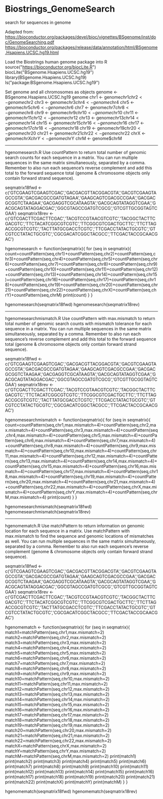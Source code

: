 # Biostrings_GenomeSearch
search for sequences in genome

Adapted from:
https://bioconductor.org/packages/devel/bioc/vignettes/BSgenome/inst/doc/GenomeSearching.pdf
https://bioconductor.org/packages/release/data/annotation/html/BSgenome.Hsapiens.UCSC.hg19.html

Load the Biostrings human genome package into R
source("https://bioconductor.org/biocLite.R")
biocLite("BSgenome.Hsapiens.UCSC.hg19")
library(BSgenome.Hsapiens.UCSC.hg19)
ls("package:BSgenome.Hsapiens.UCSC.hg19")

Set genome and all chromosomes as objects
genome <- BSgenome.Hsapiens.UCSC.hg19
genome
chr1 <- genome$chr1
chr2 <- genome$chr2
chr3 <- genome$chr3
chr4 <- genome$chr4
chr5 <- genome$chr5
chr6 <- genome$chr6
chr7 <- genome$chr7
chr8 <- genome$chr8
chr9 <- genome$chr9
chr10 <- genome$chr10
chr11 <- genome$chr11
chr12 <- genome$chr12
chr13 <- genome$chr13
chr14 <- genome$chr14
chr15 <- genome$chr15
chr16 <- genome$chr16
chr17 <- genome$chr17
chr18 <- genome$chr18
chr19 <- genome$chr19
chr20 <- genome$chr20
chr21 <- genome$chr21
chr22 <- genome$chr22
chrX <- genome$chrX
chrY <- genome$chrY
chrM <- genome$chrM

----------------------------------------------
hgenomesearch.R
Use countPattern to return total number of genomic search counts for each sequence in a matrix. You can
run multiple sequences in the same matrix simultaneously, separated by a comma. Remember to also run
each sequence’s reverse complement and add this total to the forward sequence total (genome &amp;
chromosome objects only contain forward strand sequence).

seqmatrix18fwd <- c('GTCGAAGTCGAAGTCGAC','GACGACGTTACGGACGTA','GACGTCGAAGTAGCCGTA','GACGACGCCGATGTAGAA','GAAGCAGTCGACGCCGAA','GACGACGCGGTCTAAGAA','GACGAGGTCGCATAAGTA','GACGCAGTATAGGTCGAA','GACGCAGTATAGGACGAC','GGCGTAGCCGATGTCGCG','GTCGTTGCGGTAGTCGAA')
seqmatrix18rev <- c('GTCGACTTCGACTTCGAC','TACGTCCGTAACGTCGTC','TACGGCTACTTCGACGTC','TTCTACATCGGCGTCGTC','TTCGGCGTCGACTGCTTC','TTCTTAGACCGCGTCGTC','TACTTATGCGACCTCGTC','TTCGACCTATACTGCGTC','GTCGTCCTATACTGCGTC','CGCGACATCGGCTACGCC','TTCGACTACCGCAACGAC')

hgenomesearch <- function(seqmatrix){
for (seq in seqmatrix){
count=countPattern(seq,chr1)+countPattern(seq,chr2)+countPattern(seq,chr3)+countPattern(seq,chr4)+countPattern(seq,chr5)+countPattern(seq,chr6)+countPattern(seq,chr7)+countPattern(seq,chr8)+countPattern(seq,chr9)+countPattern(seq,chr10)+countPattern(seq,chr11)+countPattern(seq,chr12)+countPattern(seq,chr13)+countPattern(seq,chr14)+countPattern(seq,chr15)+countPattern(seq,chr16)+countPattern(seq,chr17)+countPattern(seq,chr18)+countPattern(seq,chr19)+countPattern(seq,chr20)+countPattern(seq,chr21)+countPattern(seq,chr22)+countPattern(seq,chrX)+countPattern(seq,chrY)+countPattern(seq,chrM)
print(count)
}
}

hgenomesearch(seqmatrix18fwd)
hgenomesearch(seqmatrix18rev)

----------------------------------------------
hgenomesearchmismatch.R
Use countPattern with max.mismatch to return total number of genomic search counts with mismatch
tolerance for each sequence in a matrix. You can run multiple sequences in the same matrix simultaneously,
separated by a comma. Remember to also run each sequence’s reverse complement and add this total to the
forward sequence total (genome &amp; chromosome objects only contain forward strand sequence).

seqmatrix18fwd <- c('GTCGAAGTCGAAGTCGAC','GACGACGTTACGGACGTA','GACGTCGAAGTAGCCGTA','GACGACGCCGATGTAGAA','GAAGCAGTCGACGCCGAA','GACGACGCGGTCTAAGAA','GACGAGGTCGCATAAGTA','GACGCAGTATAGGTCGAA','GACGCAGTATAGGACGAC','GGCGTAGCCGATGTCGCG','GTCGTTGCGGTAGTCGAA')
seqmatrix18rev <- c('GTCGACTTCGACTTCGAC','TACGTCCGTAACGTCGTC','TACGGCTACTTCGACGTC','TTCTACATCGGCGTCGTC','TTCGGCGTCGACTGCTTC','TTCTTAGACCGCGTCGTC','TACTTATGCGACCTCGTC','TTCGACCTATACTGCGTC','GTCGTCCTATACTGCGTC','CGCGACATCGGCTACGCC','TTCGACTACCGCAACGAC')

hgenomesearchmismatch <- function(seqmatrix){
for (seq in seqmatrix){
count=countPattern(seq,chr1,max.mismatch=4)+countPattern(seq,chr2,max.mismatch=4)+countPattern(seq,chr3,max.mismatch=4)+countPattern(seq,chr4,max.mismatch=4)+countPattern(seq,chr5,max.mismatch=4)+countPattern(seq,chr6,max.mismatch=4)+countPattern(seq,chr7,max.mismatch=4)+countPattern(seq,chr8,max.mismatch=4)+countPattern(seq,chr9,max.mismatch=4)+countPattern(seq,chr10,max.mismatch=4)+countPattern(seq,chr11,max.mismatch=4)+countPattern(seq,chr12,max.mismatch=4)+countPattern(seq,chr13,max.mismatch=4)+countPattern(seq,chr14,max.mismatch=4)+countPattern(seq,chr15,max.mismatch=4)+countPattern(seq,chr16,max.mismatch=4)+countPattern(seq,chr17,max.mismatch=4)+countPattern(seq,chr18,max.mismatch=4)+countPattern(seq,chr19,max.mismatch=4)+countPattern(seq,chr20,max.mismatch=4)+countPattern(seq,chr21,max.mismatch=4)+countPattern(seq,chr22,max.mismatch=4)+countPattern(seq,chrX,max.mismatch=4)+countPattern(seq,chrY,max.mismatch=4)+countPattern(seq,chrM,max.mismatch=4)
print(count)
}
}

hgenomesearchmismatch(seqmatrix18fwd)
hgenomesearchmismatch(seqmatrix18rev)

----------------------------------------------
hgenomematch.R
Use matchPattern to return information on genomic location for each sequence in a matrix. Use
matchPattern with max.mismatch to find the sequence and genomic locations of mismatches as well. You
can run multiple sequences in the same matrix simultaneously, separated by a comma. Remember to also
run each sequence’s reverse complement (genome &amp; chromosome objects only contain forward strand
sequence).

seqmatrix18fwd <- c('GTCGAAGTCGAAGTCGAC','GACGACGTTACGGACGTA','GACGTCGAAGTAGCCGTA','GACGACGCCGATGTAGAA','GAAGCAGTCGACGCCGAA','GACGACGCGGTCTAAGAA','GACGAGGTCGCATAAGTA','GACGCAGTATAGGTCGAA','GACGCAGTATAGGACGAC','GGCGTAGCCGATGTCGCG','GTCGTTGCGGTAGTCGAA')
seqmatrix18rev <- c('GTCGACTTCGACTTCGAC','TACGTCCGTAACGTCGTC','TACGGCTACTTCGACGTC','TTCTACATCGGCGTCGTC','TTCGGCGTCGACTGCTTC','TTCTTAGACCGCGTCGTC','TACTTATGCGACCTCGTC','TTCGACCTATACTGCGTC','GTCGTCCTATACTGCGTC','CGCGACATCGGCTACGCC','TTCGACTACCGCAACGAC')

hgenomematch <- function(seqmatrix){
for (seq in seqmatrix){
match1=matchPattern(seq,chr1,max.mismatch=2)
match2=matchPattern(seq,chr2,max.mismatch=2)
match3=matchPattern(seq,chr3,max.mismatch=2)
match4=matchPattern(seq,chr4,max.mismatch=2)
match5=matchPattern(seq,chr5,max.mismatch=2)
match6=matchPattern(seq,chr6,max.mismatch=2)
match7=matchPattern(seq,chr7,max.mismatch=2)
match8=matchPattern(seq,chr8,max.mismatch=2)
match9=matchPattern(seq,chr9,max.mismatch=2)
match10=matchPattern(seq,chr10,max.mismatch=2)
match11=matchPattern(seq,chr11,max.mismatch=2)
match12=matchPattern(seq,chr12,max.mismatch=2)
match13=matchPattern(seq,chr13,max.mismatch=2)
match14=matchPattern(seq,chr14,max.mismatch=2)
match15=matchPattern(seq,chr15,max.mismatch=2)
match16=matchPattern(seq,chr16,max.mismatch=2)
match17=matchPattern(seq,chr17,max.mismatch=2)
match18=matchPattern(seq,chr18,max.mismatch=2)
match19=matchPattern(seq,chr19,max.mismatch=2)
match20=matchPattern(seq,chr20,max.mismatch=2)
match21=matchPattern(seq,chr21,max.mismatch=2)
match22=matchPattern(seq,chr22,max.mismatch=2)
matchX=matchPattern(seq,chrX,max.mismatch=2)
matchY=matchPattern(seq,chrY,max.mismatch=2)
matchM=matchPattern(seq,chrM,max.mismatch=2)
print(match1)
print(match2)
print(match3)
print(match4)
print(match5)
print(match6)
print(match7)
print(match8)
print(match9)
print(match10)
print(match11)
print(match12)
print(match13)
print(match14)
print(match15)
print(match16)
print(match17)
print(match18)
print(match19)
print(match20)
print(match21)
print(match22)
print(matchX)
print(matchY)
print(matchM)
}
}

hgenomematch(seqmatrix18fwd)
hgenomematch(seqmatrix18rev)
